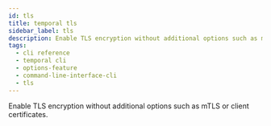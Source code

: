 ```yaml
---
id: tls
title: temporal tls
sidebar_label: tls
description: Enable TLS encryption without additional options such as mTLS or client certificates
tags:
  - cli reference
  - temporal cli
  - options-feature
  - command-line-interface-cli
  - tls
---
```


Enable TLS encryption without additional options such as mTLS or client certificates.
